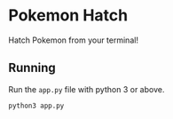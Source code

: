 # Pokemon Hatch

Hatch Pokemon from your terminal!

## Running

Run the `app.py` file with python 3 or above.

```py
python3 app.py
```
